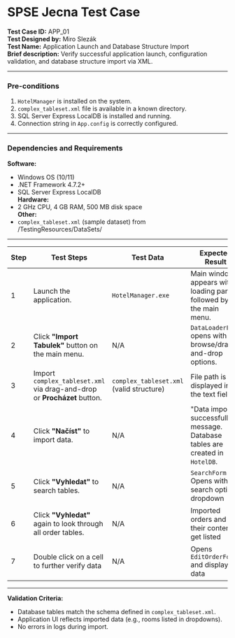 # **SPSE Jecna Test Case**  
**Test Case ID:** APP_01  
**Test Designed by:** Miro Slezák  
**Test Name:** Application Launch and Database Structure Import  
**Brief description:** Verify successful application launch, configuration validation, and database structure import via XML.

---

### **Pre-conditions**
1. `HotelManager` is installed on the system.
2. `complex_tableset.xml` file is available in a known directory.
3. SQL Server Express LocalDB is installed and running.
4. Connection string in `App.config` is correctly configured.

---

### **Dependencies and Requirements**
**Software:**
- Windows OS (10/11)
- .NET Framework 4.7.2+
- SQL Server Express LocalDB  
  **Hardware:**
- 2 GHz CPU, 4 GB RAM, 500 MB disk space  
  **Other:**
- `complex_tableset.xml` (sample dataset) from /TestingResources/DataSets/

---

| **Step** | **Test Steps**                                                           | **Test Data**                          | **Expected Result**                                                              | **Notes**                                                                 |
|----------|--------------------------------------------------------------------------|----------------------------------------|----------------------------------------------------------------------------------|---------------------------------------------------------------------------|
| 1        | Launch the application.                                                  | `HotelManager.exe`                     | Main window appears with a loading panel, followed by the main menu.             | Ensure no firewall blocks the application.                               |
| 2        | Click **"Import Tabulek"** button on the main menu.                      | N/A                                    | `DataLoaderForm` opens with file browse/drag-and-drop options.                   | Verify UI responsiveness.                                                |
| 3        | Import `complex_tableset.xml` via drag-and-drop or **Procházet** button. | `complex_tableset.xml` (valid structure) | File path is displayed in the text field.                                        | If XML is invalid, show error message.                                   |
| 4        | Click **"Načíst"** to import data.                                       | N/A                                    | "Data imported successfully!" message. Database tables are created in `HotelDB`. | Check SQL Server Object Explorer for `Rooms`, `Persons`, `Orders` tables.|
| 5        | Click **"Vyhledat"** to search tables.                                   | N/A                                    | `SearchForm` Opens with search option dropdown                                   | Ensure no errors occur during navigation.                                |
| 6        | Click **"Vyhledat"** again to look through all order tables.             | N/A                                    | Imported orders and their contents get listed                                    | Ensure no errors occur during navigation.                                |
| 7        | Double click on a cell to further verify data                            | N/A                                    | Opens `EditOrderForum` and displays data                                         | Ensure no errors occur during navigation.                                |

---

**Validation Criteria:**
- Database tables match the schema defined in `complex_tableset.xml`.
- Application UI reflects imported data (e.g., rooms listed in dropdowns).
- No errors in logs during import.